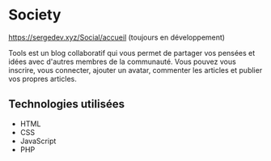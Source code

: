 # Society

https://sergedev.xyz/Social/accueil (toujours en développement)

Tools est un blog collaboratif qui vous permet de partager vos pensées et idées avec d'autres membres de la communauté. Vous pouvez vous inscrire, vous connecter, ajouter un avatar, commenter les articles et publier vos propres articles. 

## Technologies utilisées

- HTML
- CSS
- JavaScript
- PHP

